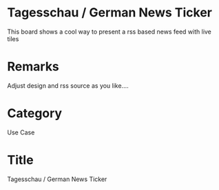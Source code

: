 # Tagesschau / German News Ticker
This board shows a cool way to present a rss based news feed with live tiles

# Remarks
Adjust design and rss source as you like....

# Category
Use Case

# Title
Tagesschau / German News Ticker